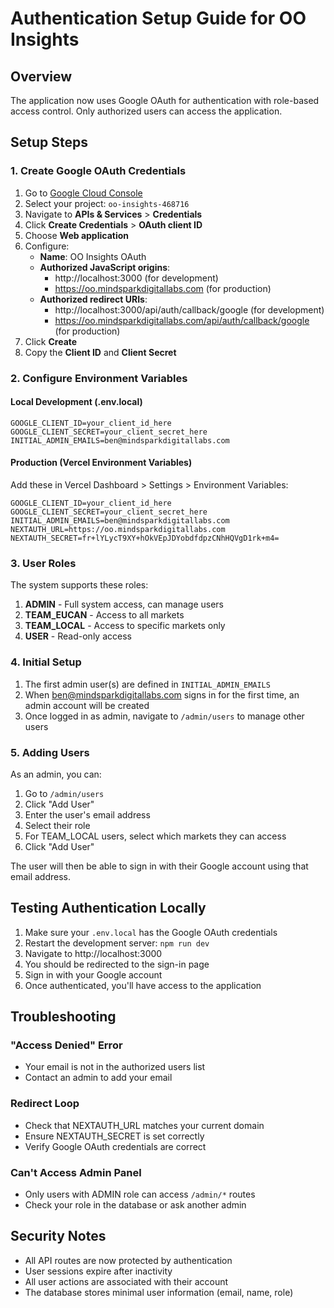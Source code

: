 # Authentication Setup Guide for OO Insights

## Overview
The application now uses Google OAuth for authentication with role-based access control. Only authorized users can access the application.

## Setup Steps

### 1. Create Google OAuth Credentials

1. Go to [Google Cloud Console](https://console.cloud.google.com/)
2. Select your project: `oo-insights-468716`
3. Navigate to **APIs & Services** > **Credentials**
4. Click **Create Credentials** > **OAuth client ID**
5. Choose **Web application**
6. Configure:
   - **Name**: OO Insights OAuth
   - **Authorized JavaScript origins**:
     - http://localhost:3000 (for development)
     - https://oo.mindsparkdigitallabs.com (for production)
   - **Authorized redirect URIs**:
     - http://localhost:3000/api/auth/callback/google (for development)
     - https://oo.mindsparkdigitallabs.com/api/auth/callback/google (for production)
7. Click **Create**
8. Copy the **Client ID** and **Client Secret**

### 2. Configure Environment Variables

#### Local Development (.env.local)
```env
GOOGLE_CLIENT_ID=your_client_id_here
GOOGLE_CLIENT_SECRET=your_client_secret_here
INITIAL_ADMIN_EMAILS=ben@mindsparkdigitallabs.com
```

#### Production (Vercel Environment Variables)
Add these in Vercel Dashboard > Settings > Environment Variables:
```env
GOOGLE_CLIENT_ID=your_client_id_here
GOOGLE_CLIENT_SECRET=your_client_secret_here
INITIAL_ADMIN_EMAILS=ben@mindsparkdigitallabs.com
NEXTAUTH_URL=https://oo.mindsparkdigitallabs.com
NEXTAUTH_SECRET=fr+lYLycT9XY+hOkVEpJDYobdfdpzCNhHQVgD1rk+m4=
```

### 3. User Roles

The system supports these roles:

1. **ADMIN** - Full system access, can manage users
2. **TEAM_EUCAN** - Access to all markets
3. **TEAM_LOCAL** - Access to specific markets only
4. **USER** - Read-only access

### 4. Initial Setup

1. The first admin user(s) are defined in `INITIAL_ADMIN_EMAILS`
2. When ben@mindsparkdigitallabs.com signs in for the first time, an admin account will be created
3. Once logged in as admin, navigate to `/admin/users` to manage other users

### 5. Adding Users

As an admin, you can:
1. Go to `/admin/users`
2. Click "Add User"
3. Enter the user's email address
4. Select their role
5. For TEAM_LOCAL users, select which markets they can access
6. Click "Add User"

The user will then be able to sign in with their Google account using that email address.

## Testing Authentication Locally

1. Make sure your `.env.local` has the Google OAuth credentials
2. Restart the development server: `npm run dev`
3. Navigate to http://localhost:3000
4. You should be redirected to the sign-in page
5. Sign in with your Google account
6. Once authenticated, you'll have access to the application

## Troubleshooting

### "Access Denied" Error
- Your email is not in the authorized users list
- Contact an admin to add your email

### Redirect Loop
- Check that NEXTAUTH_URL matches your current domain
- Ensure NEXTAUTH_SECRET is set correctly
- Verify Google OAuth credentials are correct

### Can't Access Admin Panel
- Only users with ADMIN role can access `/admin/*` routes
- Check your role in the database or ask another admin

## Security Notes

- All API routes are now protected by authentication
- User sessions expire after inactivity
- All user actions are associated with their account
- The database stores minimal user information (email, name, role)